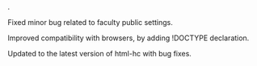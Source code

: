 .

Fixed minor bug related to faculty public settings.

Improved compatibility with browsers, by adding !DOCTYPE declaration.

Updated to the latest version of html-hc with bug fixes.